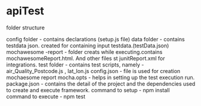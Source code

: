 # apiTest
folder structure

config folder - contains declarations (setup.js file)
data folder - contains testdata json. created for containing input testdata.(testData.json)
mochawesome -report - folder creats while executing.contains mochawesomeReport.html. And other files st junitReport.xml for integrations.
test folder - contains test scripts, namely - air_Quality_Postcode.js , lat_lon.js
config.json - file is used for creation mochaesome report
mocha.opts - helps in setting up the test execution run.
package.json - contains the detail of the project and the dependencies used to create and execute framework.
command to setup - npm install command to execute - npm test
